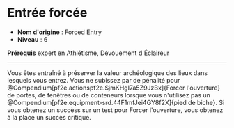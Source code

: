 # Entrée forcée

 * **Nom d'origine** : Forced Entry
 * **Niveau** : 6


<p><span id="ctl00_MainContent_DetailedOutput"><strong>Prérequis</strong> expert en Athlétisme, Dévouement d'Éclaireur<br></span></p>
<hr>
<p>Vous êtes entraîné à préserver la valeur archéologique des lieux dans lesquels vous entrez. Vous ne subissez par de pénalité pour @Compendium[pf2e.actionspf2e.SjmKHgI7a5Z9JzBx]{Forcer l'ouverture} de portes, de fenêtres ou de conteneurs lorsque vous n'utilisez pas un @Compendium[pf2e.equipment-srd.44F1mfJei4GY8f2X]{pied de biche}. Si vous obtenez un succèss sur un test pour Forcer l'ouverture, vous obtenez à la place un succès critique.&nbsp;</p>